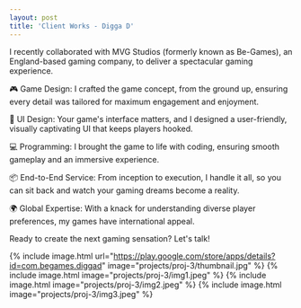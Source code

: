 ```yaml
---
layout: post
title: 'Client Works - Digga D'
---
```


I recently collaborated with MVG Studios (formerly known as Be-Games), an England-based gaming company, to deliver a spectacular gaming experience.

🎮 Game Design: I crafted the game concept, from the ground up, ensuring every detail was tailored for maximum engagement and enjoyment.

🎨 UI Design: Your game's interface matters, and I designed a user-friendly, visually captivating UI that keeps players hooked.

💻 Programming: I brought the game to life with coding, ensuring smooth gameplay and an immersive experience.

📦 End-to-End Service: From inception to execution, I handle it all, so you can sit back and watch your gaming dreams become a reality.

🌍 Global Expertise: With a knack for understanding diverse player preferences, my games have international appeal.

Ready to create the next gaming sensation? Let's talk!

{% include image.html url="https://play.google.com/store/apps/details?id=com.begames.diggad" image="projects/proj-3/thumbnail.jpg" %}
{% include image.html image="projects/proj-3/img1.jpeg" %}
{% include image.html image="projects/proj-3/img2.jpeg" %}
{% include image.html image="projects/proj-3/img3.jpeg" %}